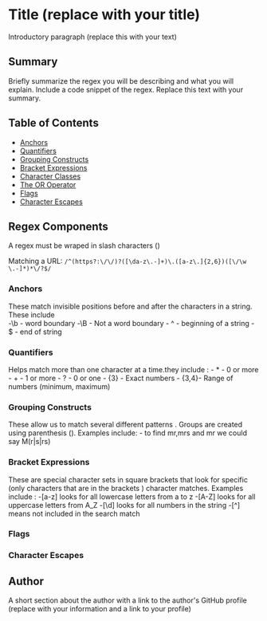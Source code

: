 # Title (replace with your title)

Introductory paragraph (replace this with your text)

## Summary

Briefly summarize the regex you will be describing and what you will explain. Include a code snippet of the regex. Replace this text with your summary.

## Table of Contents

- [Anchors](#anchors)
- [Quantifiers](#quantifiers)
- [Grouping Constructs](#grouping-constructs)
- [Bracket Expressions](#bracket-expressions)
- [Character Classes](#character-classes)
- [The OR Operator](#the-or-operator)
- [Flags](#flags)
- [Character Escapes](#character-escapes)

## Regex Components

A regex must be wraped in slash characters ()

Matching a URL: `/^(https?:\/\/)?([\da-z\.-]+)\.([a-z\.]{2,6})([\/\w \.-]*)*\/?$/`

### Anchors

These match invisible positions before and after the characters in a string.
These include  
            -\b - word boundary
            -\B - Not a word boundary
            - ^ - beginning of a string
            - $ - end of string



### Quantifiers

Helps match more than one character at a time.they include :
        - * - 0 or more
        - + - 1 or more
        - ? - 0 or one
        - {3} - Exact numbers
        - {3,4}- Range of numbers (minimum, maximum)

        
### Grouping Constructs

These allow us to match several different patterns . Groups are created using parenthesis (). Examples include: - to find mr,mrs and mr we could say M(r|s|rs)

### Bracket Expressions

These are special character sets in square brackets that look for specific (only characters that are in the brackets ) character matches. Examples include :
         -[a-z] looks for all lowercase letters from a to z
         -[A-Z] looks for all uppercase letters from A_Z
         -[\d]  looks for all numbers in the string
         -[^] means not included in the search match

### Flags

### Character Escapes

## Author

A short section about the author with a link to the author's GitHub profile (replace with your information and a link to your profile)
